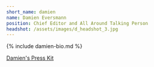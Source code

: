 ```yaml
---
short_name: damien
name: Damien Eversmann
position: Chief Editor and All Around Talking Person
headshot: /assets/images/d_headshot_3.jpg
---
```


{% include damien-bio.md %}

[Damien's Press Kit](press-kit)